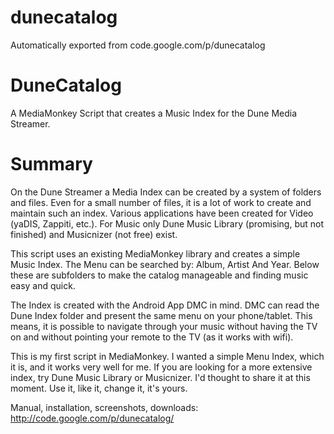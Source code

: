 # dunecatalog
Automatically exported from code.google.com/p/dunecatalog

DuneCatalog
===========
A MediaMonkey Script that creates a Music Index for the Dune Media Streamer.


Summary
=======
On the Dune Streamer a Media Index can be created by a system of folders and files.
Even for a small number of files, it is a lot of work to create and maintain such
an index. Various applications have been created for Video (yaDIS, Zappiti, etc.).
For Music only Dune Music Library (promising, but not finished) and Musicnizer
(not free) exist.

This script uses an existing MediaMonkey library and creates a simple Music Index.
The Menu can be searched by: Album, Artist And Year. Below these are subfolders
to make the catalog manageable and finding music easy and quick.

The Index is created with the Android App DMC in mind. DMC can read the Dune Index
folder and present the same menu on your phone/tablet. This means, it is possible
to navigate through your music without having the TV on and without pointing your
remote to the TV (as it works with wifi).

This is my first script in MediaMonkey. I wanted a simple Menu Index, which it is,
and it works very well for me. If you are looking for a more extensive index,
try Dune Music Library or Musicnizer. I'd thought to share it at this moment. Use it,
like it, change it, it's yours.


Manual, installation, screenshots, downloads:
  http://code.google.com/p/dunecatalog/
